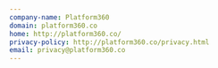 ```yaml
---
company-name: Platform360
domain: platform360.co
home: http://platform360.co/
privacy-policy: http://platform360.co/privacy.html
email: privacy@platform360.co
---
```





